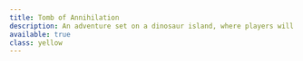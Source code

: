 ```yaml
---
title: Tomb of Annihilation
description: An adventure set on a dinosaur island, where players will battle an Arch-lich and his enormous mega-dungeon
available: true
class: yellow
---
```

